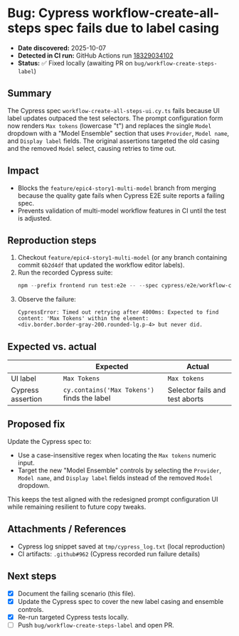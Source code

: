 # Bug: Cypress workflow-create-all-steps spec fails due to label casing

- **Date discovered:** 2025-10-07
- **Detected in CI run:** GitHub Actions run [18329034102](https://github.com/tailSpike/promptpilot-pro/actions/runs/18329034102)
- **Status:** ✅ Fixed locally (awaiting PR on `bug/workflow-create-steps-label`)

## Summary
The Cypress spec `workflow-create-all-steps-ui.cy.ts` fails because UI label updates outpaced the test selectors. The prompt configuration form now renders `Max tokens` (lowercase "t") and replaces the single `Model` dropdown with a "Model Ensemble" section that uses `Provider`, `Model name`, and `Display label` fields. The original assertions targeted the old casing and the removed `Model` select, causing retries to time out.

## Impact
- Blocks the `feature/epic4-story1-multi-model` branch from merging because the quality gate fails when Cypress E2E suite reports a failing spec.
- Prevents validation of multi-model workflow features in CI until the test is adjusted.

## Reproduction steps
1. Checkout `feature/epic4-story1-multi-model` (or any branch containing commit `6b2d4df` that updated the workflow editor labels).
2. Run the recorded Cypress suite:
   ```powershell
   npm --prefix frontend run test:e2e -- --spec cypress/e2e/workflow-create-all-steps-ui.cy.ts
   ```
3. Observe the failure:
   ```
   CypressError: Timed out retrying after 4000ms: Expected to find content: 'Max Tokens' within the element:
   <div.border.border-gray-200.rounded-lg.p-4> but never did.
   ```

## Expected vs. actual
| | Expected | Actual |
|---|---|---|
| UI label | `Max Tokens` | `Max tokens` |
| Cypress assertion | `cy.contains('Max Tokens')` finds the label | Selector fails and test aborts |

## Proposed fix
Update the Cypress spec to:

- Use a case-insensitive regex when locating the `Max tokens` numeric input.
- Target the new "Model Ensemble" controls by selecting the `Provider`, `Model name`, and `Display label` fields instead of the removed `Model` dropdown.

This keeps the test aligned with the redesigned prompt configuration UI while remaining resilient to future copy tweaks.

## Attachments / References
- Cypress log snippet saved at `tmp/cypress_log.txt` (local reproduction)
- CI artifacts: `.github#962` (Cypress recorded run failure details)

## Next steps
- [x] Document the failing scenario (this file).
- [x] Update the Cypress spec to cover the new label casing and ensemble controls.
- [x] Re-run targeted Cypress tests locally.
- [ ] Push `bug/workflow-create-steps-label` and open PR.
